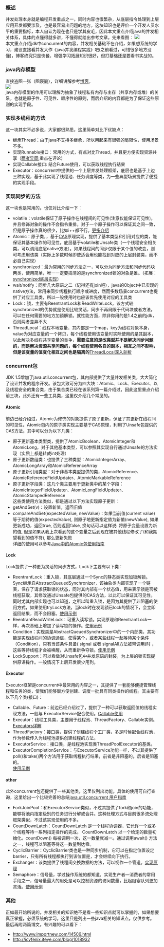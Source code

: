 ### 概述 ###
并发处理本身就是编程开发重点之一，同时内容也很繁杂，从底层指令处理到上层应用开发都要涉及，也是最容易出问题的地方。这块知识也是评价一个开发人员水平的重要指标，本人自认为现在也只是学其皮毛，因此本文重点介绍java的并发相关体系，具体的点懂得就多讲，不懂得就给出参考文章。先来看图：
![](https://raw.githubusercontent.com/NotBadPad/learn-note/master/java/core/java-concurrent.png)  
本文重点介绍jdk中concurrent的内容，并发相关基础不在介绍，如果想系统的学习，建议直接看并发大作《java并发编程实践》吧(之前看过，可惜很多地方没懂)，博客终究只是快餐，增强学习拓展知识很好，但打基础还是要看书实战的。  
### java内存模型 ###
直接盗图一张（图寝删），详细讲解参考[博客](http://www.infoq.com/cn/articles/java-memory-model-1)。  
![](http://img.my.csdn.net/uploads/201302/06/1360141335_1299.png)  
java内存模型的作用可以理解为抽象了线程私有内存与主存（共享内存或堆）的关系，也就是原子性、可见性、顺序性的原则，而后介绍的内容都是为了保证这些原则的实现手段。  

### 实现多线程的方法 ###
这一块其实不必多说，大家都很熟悉，这里简单对比下优缺点：  
* 继承Thread：由于java不支持多继承，所以用起来有很强的局限性，使用场景不多。
* 实现Runnable接口：常用的方式，有点对比Thread，并且更方便实现资源共享（[两者异同](http://mars914.iteye.com/blog/1508429),重点在评论）
* 实现Callable接口: 结合Future使用，可以获取线程执行结果
* Executor：concurrent中提供的一个上层并发处理框架，底层也是基于上边三种实现，基于此实现了线程池、任务调度等类，为一些典型场景提供了便捷的实现手段。

### 实现同步的方法 ###
这一块也是常用的，也仅对比介绍一下：  
* volatile：volatile保证了原子操作在线程间的可见性(注意仅能保证可见性)，并且修饰对象的操作不会指令重排。对于一个原子操作可以保证其之间一致，但是原子操作真的很少，比如i++都不行。[更多介绍](http://www.cnblogs.com/dolphin0520/p/3920373.html)
* Atomic：原子类，，基于[CAS](http://blog.csdn.net/hsuxu/article/details/9467651)原理实现，提供了基本类型和引用对应的类，能保证其基本操作的可见性，底层基于volatile和Unsafe类（一个线程安全相关类，可以调用底层native方法）。如果线程间的同步仅限于某个值的改变，则可考虑用该类（实际上多数时候即使适合用也能找到对应的上层封装类，而不必自己实现）
* synchronized：最为常用的同步方法之一，可以分为同步方法和同步代码块两类，使用简单，唯一一定要搞清的是synchronized锁的对象是谁。（拓展：[synchronized底层实现](http://www.sxt.cn/u/756/blog/2624)）
* wait/notify：同步几大原语之二（记得还有join吧），java的Object中已实现的native方法，常用来同步线程执行顺序或进度，然而多数场景concurrent也提供了对应工具类，所以一般使用时也应该优先使用对应的工具类
* Lock：锁，主要有ReentrantLock和ReadWriteLock，该方式较synchronized的优势就是使用比较灵活，同步不再局限于代码块或者方法，可以在任何需要的地方加锁解锁。就性能方面，除非你用的是1.4之前的jdk，否则两者差异不大
* ThreadLocal：线程本地变量，其内部是一个map，key为线程对象本身，value为对应变量的一个拷贝，每个线程使用该变量时实际使用的是其副本，以此解决多线程共享变量的竞争，**需要注意的是改类型并不是解决同步问题的，而是解决资源共享问题的，每个线程使用各自的副本，相互之间不影响，但是该变量的值变化相互之间也是隔离的**[ThreadLocal深入剖析](http://www.cnblogs.com/dolphin0520/p/3920407.html)

### concurrent包 ###
JDK 1.5增加了java.util.concurrent包，其内部提供了大量并发相关类，大大简化了设计并发的程序开发。该包大致可分为四大块：Atomic、Lock、Executor、以及线程安全的集合类，由于集合类已经在该系列第一篇介绍过，因此这里重点介绍前三块，此外还有一些工具类，这里仅介绍几个常见的。

#### Atomic ####
前边已经介绍过，Atomic为修饰的对象提供了原子更新，保证了其更新在线程间的可见性，Atomic包内的原子类实现主要基于CAS原理，利用了Unsafe包提供的CAS方法，其中可以分为以下几类：  
* 原子更新基本类型类，提供了AtomicBoolean、AtomicInteger和AtomicLong，对于其他基本类型，可以参照其实现自行通过Unsafe的方法实现（实质上都是转成int处理）
* 原子更新数组类：也提供了三种类型：AtomicIntegerArray、AtomicLongArray和AtomicReferenceArray
* 原子更新引用类型：对于非基本类型提供的类，AtomicReference、AtomicReferenceFieldUpdater、AtomicMarkableReference
* 原子更新字段类：这几个类主要用于更新类中的某个字段：AtomicIntegerFieldUpdater、AtomicLongFieldUpdater、AtomicStampedReference  
这些类使用方法类似，都是通过以下方法实现原子更新：  
* getAndSet(v)：设置新值，返回旧值
* compareAndSet(expectedValue, newValue)：如果当前值(current value)等于期待的值(expectedValue), 则原子地更新指定值为新值(newValue), 如果更新成功，返回true, 否则返回false, 换句话可以这样说: 将原子变量设置为新的值, 但是如果从我上次看到的这个变量之后到现在被其他线程修改了(和我期望看到的值不符), 那么更新失败  
详细的使用可以参考[Java中的Atomic包使用指南](http://ifeve.com/java-atomic/)

#### Lock ####
Lock提供了一种更为灵活的同步方式，Lock下主要有以下类：  
* ReentrantLock：重入锁，其底层通过一个Sync的静态类实现加锁解锁。Sync继承自AbstractQueuedSynchronizer，该抽象类内部实现了一个链表，保存了请求获取锁的状态，同时其内部有一个状态值，用来表示锁是否被线程获取，其修改通过Unsafe包提供的CAS方法，以此可以保证其可见性。同时尤其内部实现也可以知道，之所以叫重入锁，是因为其提供了非阻塞的使用方式，如果使用tryLock方法，当lock时在发现锁已lock的情况下，会立即返回结果，而不会阻塞。[使用示例](http://my.oschina.net/noahxiao/blog/101558)
* ReentrantReadWriteLock：可重入读写锁。实现原理和ReentrantLock一样，再次基础上增加了读写锁的操作。[使用示例](http://www.cnblogs.com/liuling/archive/2013/08/21/2013-8-21-03.html)  
* Condition：实现类是AbstractQueuedSynchronizer中的一个内部类，其功能是实现线程间的协调通信，使得某个，或者某些线程一起等待某个条件（Condition），只有当该条件具备( signal 或者 signalAll方法被带调用)时 ，这些等待线程才会被唤醒，从而重新争夺锁。[使用示例](http://blog.csdn.net/ghsau/article/details/7481142)
* LockSupport：可以看做对Unsafe包中并发原语的封装，为上层的锁实现提供原语操作。一般情况下上层开发很少用到。  

#### Executor ####
Executor框架是concurrent中最常用的内容之一，其提供了一套能够便捷管理线程和任务的类，使我们能够很方便创建、调度一批具有同类操作的线程。其主要有以下几个类(接口)：  
* Callable、Future：前边已经介绍过了，提供了一种可以获取返回值的线程实现方法，一般与
ExecutorService配合使用。[Callable使用](http://www.cnblogs.com/dolphin0520/p/3949310.html)  
* Executor：线程工具类，主要用于线程池、ThreadFactory、Callable实例。[Executors详解](http://xiyuan1025.iteye.com/blog/1912639)
* ThreadFactory：接口类，提供了创建线程个工厂类，多是时候配合线程池，作为参数传入为线程池提供创建线程的方法。
* ExecutorService：接口类，是线程池实现类ThreadPoolExecutor的基类。
* ExecutorCompletionService：与ExecutorService功能一样，不过其提供了poll()和take()两个方法用于获取线程执行结果，前者是非阻塞的，后者是阻塞的。  
[使用示例](java并发编程-Executor框架)

#### other ####
此外concurrent包还提供了一些其他类，这里仅列出功能，具体的使用可自行查询，这里给出一个比较完善的总结[java.util.concurrent 用户指南](http://blog.csdn.net/defonds/article/details/44021605)  
* ForkJoinPool：和ExecutorService类似，不过其提供了fork和join的功能，能够将池内指定级别的任务进行分解或合并。这种处理方式与目前很多流处理框架类似，不过该实现使用的不多。
* CountDownLatch：CountDownLatch 是一个线程协调器，它允许一个或多个线程等待一系列指定操作的完成。
CountDownLatch 以一个给定的数量初始化。countDown() 每被调用一次，这一数量就减一。通过调用await() 方法之一，线程可以阻塞等待这一数量到达零。
* CyclicBarrier：CyclicBarrier类也是一种同步机制，它可以在指定位置设定barrier，只有所有线程都执行到该位置是，才会继续向下执行。
* Exchanger：该类提供了线程间交换数据的方法，可以视作一个管道。[实现原理](http://m.blog.csdn.net/blog/luoyuyou/30257073)
* Semaphore：信号量，学过操作系统的都知道，实现生产者—消费者的常用手段之一，信号量最大的用处是可以控制资源的访问数量，比起阻塞队列更加灵活。[使用示例](http://www.cnblogs.com/whgw/archive/2011/09/29/2195555.html)

### 其他 ###
正如最开始所说的，并发相关的知识绝不是看一些知识点就可以掌握的，如果想要真正掌握，必须系统的学习。这里只是列出一些java相关的知识点，仅供参考。  
最后再附两篇博文，有兴趣的可以看下：  
* http://www.importnew.com/14506.html
* http://icyfenix.iteye.com/blog/1018932
